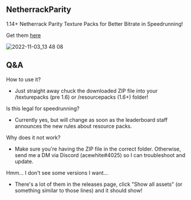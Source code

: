 ## NetherrackParity
1.14+ Netherrack Parity Texture Packs for Better Bitrate in Speedrunning!

Get them [here](https://github.com/acewhite1010/NetherrackParity/releases/latest) 


![2022-11-03_13 48 08](https://user-images.githubusercontent.com/93954880/199659043-eea58d93-5fc2-491f-a0ab-b0832f96abbd.png)

## Q&A

How to use it?
- Just straight away chuck the downloaded ZIP file into your /texturepacks (pre 1.6) or /resourcepacks (1.6+) folder!

Is this legal for speedrunning?
- Currently yes, but will change as soon as the leaderboard staff announces the new rules about resource packs.

Why does it not work?
- Make sure you're having the ZIP file in the correct folder. Otherwise, send me a DM via Discord (acewhite#4025) so I can troubleshoot and update.

Hmm... I don't see some versions I want...
- There's a lot of them in the releases page, click "Show all assets" (or something similar to those lines) and it should show!
